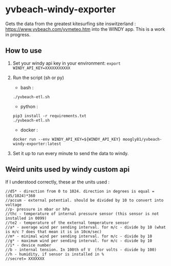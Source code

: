 # yvbeach-windy-exporter
Gets the data from the greatest kitesurfing site inswitzerland : https://www.yvbeach.com/yvmeteo.htm into the WINDY app. 
This is a work in progress. 

## How to use
1. Set your windy api key in your environment: `export WINDY_API_KEY=XXXXXXXXXXX`
2. Run the script (sh or py)
	- bash :
	
   ```
   ./yvbeach-etl.sh
   ```
	- python :
	
   ```
   pip3 install -r requirements.txt
   ./yvbeach-etl.sh
   ```
   
	- docker  :
	
   ```
   docker run --env WINDY_API_KEY=${WINDY_API_KEY} moogly81/yvbeach-windy-exporter:latest
   ``` 
3. Set it up to run every minute to send the data to windy. 


## Weird units used by windy custom api
If I understood correctly, these ar the units used : 

```
//d5* - direction from 0 to 1024. direction in degrees is equal = (d5/1024)*360
//accum - external potential. should be divided by 10 to convert into voltage
//p- pressure in mbar or hPa
//thc - temperature of internal pressure sensor (this sensor is not installed in 0099)
//te2 - temperature of the external temperature sensor
//a* - average wind per sending interval. for m/c - divide by 10 (what is m/c ? does that mean it is in 10cm/sec)
//m* - minimal wind per sending interval. for m/c - divide by 10
//g* - maximum wind per sending interval. for m/c - divide by 10
//i* - device number
//b - internal tension. In 100th of V  (for volts - divide by 100)
//h - humidity, if sensor is installed in % 
//secret= XXXXXXX
```
